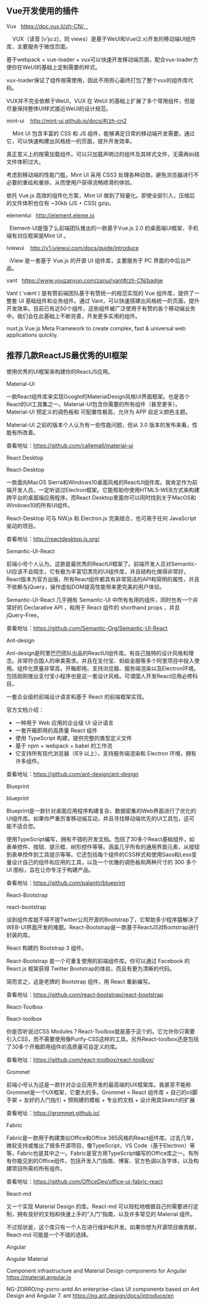 ## Vue开发使用的插件

Vux   https://doc.vux.li/zh-CN/   

    VUX（读音 [v’ju:z]，同 views）是基于WeUI和Vue(2.x)开发的移动端UI组件库，主要服务于微信页面。

基于webpack + vue-loader + vux可以快速开发移动端页面，配合vux-loader方便你在WeUI的基础上定制需要的样式。

vux-loader保证了组件按需使用，因此不用担心最终打包了整个vux的组件库代码。

VUX并不完全依赖于WeUI，VUX 在 WeUI 的基础上扩展了多个常用组件，但是尽量保持整体UI样式接近WeUI的设计规范。

mint-ui    http://mint-ui.github.io/docs/#/zh-cn2

    Mint UI 包含丰富的 CSS 和 JS 组件，能够满足日常的移动端开发需要。通过它，可以快速构建出风格统一的页面，提升开发效率。

真正意义上的按需加载组件。可以只加载声明过的组件及其样式文件，无需再纠结文件体积过大。

考虑到移动端的性能门槛，Mint UI 采用 CSS3 处理各种动效，避免浏览器进行不必要的重绘和重排，从而使用户获得流畅顺滑的体验。

依托 Vue.js 高效的组件化方案，Mint UI 做到了轻量化。即使全部引入，压缩后的文件体积也仅有 ~30kb (JS + CSS) gzip。

elementui   http://element.eleme.io

  Element-Ul是饿了么前端团队推出的一款基于Vue.js 2.0 的桌面端UI框架，手机端有对应框架是Mint UI 。

Iviewui    http://v1.iviewui.com/docs/guide/introduce

  iView 是一套基于 Vue.js 的开源 UI 组件库，主要服务于 PC 界面的中后台产品。

vant   https://www.youzanyun.com/zanui/vant#/zh-CN/badge

Vant ( ˈvænt ) 是有赞前端团队基于有赞统一的规范实现的 Vue 组件库，提供了一整套 UI 基础组件和业务组件。通过 Vant，可以快速搭建出风格统一的页面，提升开发效率。目前已有近50个组件，这些组件被广泛使用于有赞的各个移动端业务中。我们会在此基础上不断完善，开发更多实用的组件。

nuxt.js Vue.js Meta Framework to create complex, fast & universal web applications quickly.


## 推荐几款ReactJS最优秀的UI框架

使用优秀的UI框架来构建你的ReactJS应用。

Material-UI


一款React组件库来实现Google的MaterialDesign风格UI界面框架。也是首个React的UI工具集之一。Material-UI包含你需要的所有组件（甚至更多）。 Material-UI 预定义的调色板和 <MuiThemeProvider>  可配置性极高，允许为 APP 自定义颜色主题。 

Material-UI 之前的版本个人认为有一些性能问题，但从 3.0 版本的发布来看，性能有所改善。 

查看地址：https://github.com/callemall/material-ui

React Desktop


React-Desktop

一款面向MacOS Sierra和Windows10桌面风格的ReactUI组件库。我肯定作为前端开发人员，一定听说过Electron框架。它能帮助你使用HTML5-WEB方式来构建跨平台的桌面端应用程序。而React Desktop里面你可以同时找到关于MacOS和Windows10的所有UI组件。

React-Desktop 可与 NW.js 和 Electron.js 完美结合，也可用于任何 JavaScript 驱动的项目。 

查看地址：http://reactdesktop.js.org/

Semantic-UI-React


前端小号个人认为，这款是最优秀的ReactUI框架了。前端开发人员对Semantic-UI应该不会陌生，它有极为丰富切漂亮的UI组件库，并且结构化做得非常好。React版本为官方出版，所有React组件都具有非常简洁的API和简明的属性，并且不依赖与jQuery，操作虚拟DOM提高性能带来更完美的用户体验。

Semantic-UI-React 几乎拥有 Semantic-UI 中所有有用的组件，同时也有一个非常好的 Declarative API ，和用于 React 组件的 shorthand props ，并且 jQuery-Free。 

查看地址：https://github.com/Semantic-Org/Semantic-UI-React

Ant-design


Ant-design是阿里巴巴团队出品的ReactUI组件库。有自己独特的设计风格和理念。非常符合国人的审美需求。并且在支付宝、蚂蚁金服等多个阿里项目中投入使用。组件化质量非常高，开箱即用。支持浏览器、服务端渲染以及Electron环境。包括刚刚推出支付宝小程序也是这一套设计风格。可谓国人开发React应用必修科目。

一套企业级的前端设计语言和基于 React 的前端框架实现。 

官方文档介绍： 
* 一种用于 Web 应用的企业级 UI 设计语言
* 一套开箱即用的高质量 React 组件
* 使用 TypeScript 构建，提供完整的类型定义文件
* 基于 npm + webpack + babel 的工作流
* 它支持所有现代浏览器（IE9 以上），支持服务端渲染和 Electron 环境，拥有许多组件。

查看地址：https://github.com/ant-design/ant-design

Blueprint


blueprint

Blueprint是一款针对桌面应用程序构建复杂、数据密集的Web界面进行了优化的UI组件库。如果你严重厉害移动端互动，并且寻找移动端优先的UI工具包，这可能不适合您。

使用TypeScript编写，拥有不错的开发文档。包括了30多个React基础组件，如表单控件、按钮、提示框、树形控件等等。涵盖几乎所有的通用界面元素，从按钮到表单控件到工具提示等等。它还包括每个组件的CSS样式和使用Sass和Less变量设计自己的组件和应用的工具，以及一个优雅的调色板和两种尺寸的 300 多个 UI 图标，旨在让你专注于构建产品。 

查看地址：https://github.com/palantir/blueprint

React-Bootstrap


react-bootstrap

谈到组件库就不得不提Twitter公司开源的Bootstrap了，它帮助多少程序猿解决了WEB-UI界面开发的难题。React-Bootstrap是一款基于ReactJS对Bootstrap进行封装的库。

React 构建的 Bootstrap 3 组件。 

React-Bootstrap 是一个可重复使用的前端组件库。你可以通过 Facebook 的 React.js 框架获得 Twitter Bootstrap的体验，而且有更为清晰的代码。 

简而言之，这是老牌的 Bootstrap 组件，用 React 重新编写。

查看地址：https://github.com/react-bootstrap/react-bootstrap

React-Toolbox


React-toolbox

你是否听说过CSS Modules？React-Toolbox就是基于这个的。它允许你只需要引入CSS，而不需要使用像Purify-CSS这样的工具。另外React-toolbox还是包括了30多个开箱即用组件的高质量可自定义的库。

查看地址：https://github.com/react-toolbox/react-toolbox/

Grommet


前端小号认为这是一款针对企业应用开发的最高端的UX框架库。我甚至不能称Grommet是一个UX框架，它要大的多。Grommet = React 组件库 + 自己的cli脚手架 + 友好的入门指引 + 预购建的模板 + 专业的文档 + 设计用具Sketch的扩展

查看地址：https://grommet.github.io/

Fabric


Fabric是一款用于构建类似Office和Office 365风格的React组件库。过去几年，微软支持或推出了很多开源项目，像TypeScript，VS Code（基于Electron）等等，Fabric也是其中之一。Fabric是官方用TypeScript编写的Office库之一。有所有你能见到的Office组件，包括开发入门指南、博客、官方色调以及字体，以及构建项目所需的所有组件。 

查看地址：https://github.com/OfficeDev/office-ui-fabric-react

React-md 

又一个实现 Material Design 的库。React-md 可以轻松地根据自己的需要进行定制，拥有良好的文档和快速上手的“入门”指南，以及许多常见的 Material 组件。 

不过现状是，这个库只有一个人在进行维护和开发。如果你想为开源项目做贡献，React-md 可能是一个不错的选择。 


Angular

Angular Material

Component infrastructure and Material Design components for Angular https://material.angular.io

NG-ZORRO/ng-zorro-antd
An enterprise-class UI components based on Ant Design and Angular 7. ant https://ng.ant.design/docs/introduce/en


